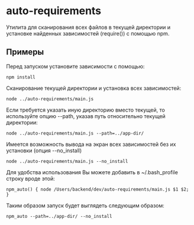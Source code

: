# auto-requirements

Утилита для сканирования всех файлов в текущей директории и установке найденных зависимостей (require()) с помощью npm.

## Примеры

Перед запуском установите зависимости с помощью:

```
npm install
```

Сканирование текущей директории и установка всех зависимостей:

```
node ../auto-requirements/main.js
```

Если требуется указать иную директорию вместо текущей, то используйте опцию --path, указав путь относительно текущей директории:

```
node ../auto-requirements/main.js --path=../app-dir/
```

Имеется возможность вывода на экран всех зависимостей без их установки (опция --no_install)

```
node ../auto-requirements/main.js --no_install
```

Для удобства использования Вы можете добавить в ~/.bash_profile строку вроде этой:

```
npm_auto() { node /Users/backend/dev/auto-requirements/main.js $1 $2; }
```

Таким образом запуск будет выглядеть следующим образом:

```
npm_auto --path=../app-dir/ --no_install
```
